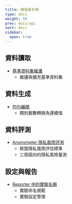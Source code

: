 ```yaml
---
title: 開發者手冊
type: docs
weight: 50
prev: docs/api
next: docs
sidebar:
  open: true
---
```


## 資料讀取
- [基準資料集維護](./benchmark-datasets)
  - 維護與擴充基準資料集

## 資料生成
- [均勻編碼](./uniform-encoder)
  - 類別變數轉換為連續值

## 資料評測
- [Anonymeter 隱私風險評測](./anonymeter)
  - 歐盟隱私風險評估標準
  - 三個面向的隱私風險量測

## 設定與報告
- [Reporter 中的實驗名稱](./experiment-naming-in-reporter)
  - 實驗命名規範
  - 實驗設定管理